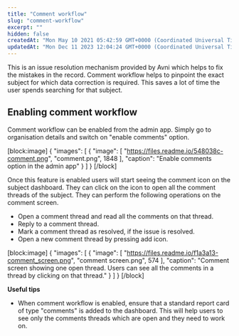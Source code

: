 ```yaml
---
title: "Comment workflow"
slug: "comment-workflow"
excerpt: ""
hidden: false
createdAt: "Mon May 10 2021 05:42:59 GMT+0000 (Coordinated Universal Time)"
updatedAt: "Mon Dec 11 2023 12:04:24 GMT+0000 (Coordinated Universal Time)"
---
```

This is an issue resolution mechanism provided by Avni which helps to fix the mistakes in the record. Comment workflow helps to pinpoint the exact subject for which data correction is required. This saves a lot of time the user spends searching for that subject.

## Enabling comment workflow

Comment workflow can be enabled from the admin app. Simply go to organisation details and switch on "enable comments" option.

[block:image]
{
  "images": [
    {
      "image": [
        "https://files.readme.io/548038c-comment.png",
        "comment.png",
        1848
      ],
      "caption": "Enable comments option in the admin app"
    }
  ]
}
[/block]


Once this feature is enabled users will start seeing the comment icon on the subject dashboard. They can click on the icon to open all the comment threads of the subject. They can perform the following operations on the comment screen.

- Open a comment thread and read all the comments on that thread.
- Reply to a comment thread.
- Mark a comment thread as resolved, if the issue is resolved.
- Open a new comment thread by pressing add icon.

[block:image]
{
  "images": [
    {
      "image": [
        "https://files.readme.io/f1a3a13-comment_screen.png",
        "comment screen.png",
        574
      ],
      "caption": "Comment screen showing one open thread. Users can see all the comments in a thread by clicking on that thread."
    }
  ]
}
[/block]


**Useful tips** 

- When comment workflow is enabled, ensure that a standard report card of type "comments" is added to the dashboard. This will help users to see only the comments threads which are open and they need to work on.
